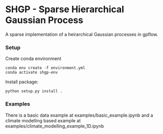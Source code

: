 # SHGP - Sparse Hierarchical Gaussian Process
A sparse implementation of a heirarchical Gaussian processes in gpflow.

### Setup 
Create conda environment
```shell
conda env create -f environment.yml
conda activate shgp-env
```
Install package:
```shell
python setup.py install .
```

### Examples
There is a basic data example at examples/basic_example.ipynb and a climate modelling based example at examples/climate_modelling_example_1D.ipynb
